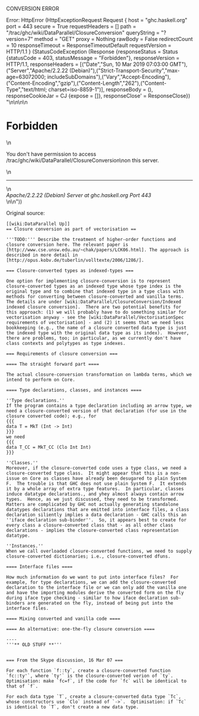 CONVERSION ERROR

Error: HttpError (HttpExceptionRequest Request {
  host                 = "ghc.haskell.org"
  port                 = 443
  secure               = True
  requestHeaders       = []
  path                 = "/trac/ghc/wiki/DataParallel/ClosureConversion"
  queryString          = "?version=7"
  method               = "GET"
  proxy                = Nothing
  rawBody              = False
  redirectCount        = 10
  responseTimeout      = ResponseTimeoutDefault
  requestVersion       = HTTP/1.1
}
 (StatusCodeException (Response {responseStatus = Status {statusCode = 403, statusMessage = "Forbidden"}, responseVersion = HTTP/1.1, responseHeaders = [("Date","Sun, 10 Mar 2019 07:03:00 GMT"),("Server","Apache/2.2.22 (Debian)"),("Strict-Transport-Security","max-age=63072000; includeSubDomains"),("Vary","Accept-Encoding"),("Content-Encoding","gzip"),("Content-Length","262"),("Content-Type","text/html; charset=iso-8859-1")], responseBody = (), responseCookieJar = CJ {expose = []}, responseClose' = ResponseClose}) "<!DOCTYPE HTML PUBLIC \"-//IETF//DTD HTML 2.0//EN\">\n<html><head>\n<title>403 Forbidden</title>\n</head><body>\n<h1>Forbidden</h1>\n<p>You don't have permission to access /trac/ghc/wiki/DataParallel/ClosureConversion\non this server.</p>\n<hr>\n<address>Apache/2.2.22 (Debian) Server at ghc.haskell.org Port 443</address>\n</body></html>\n"))

Original source:

```trac
[[wiki:DataParallel Up]]
== Closure conversion as part of vectorisation ==

'''TODO:''' Describe the treatment of higher-order functions and closure conversion here. The relevant paper is [http://www.cse.unsw.edu.au/~chak/papers/LCK06.html]. The approach is described in more detail in [http://opus.kobv.de/tuberlin/volltexte/2006/1286/].

=== Closure-converted types as indexed-types ===

One option for implementing closure-conversion is to represent closure-converted types as an indexed type whose type index is the original type and to combine that indexed type in a type class with methods for converting between closure-converted and vanilla terms.  The details are under [wiki:DataParallel/ClosureConversion/Indexed indexed closure conversion].  There are two potential benefits for this approach: (1) we will probably have to do something similar for vectorisation anyway - see the [wiki:DataParallel/VectorisationSpec requirements of vectorisation] - and (2) it seems that we need less bookkeeping (e.g., the name of a closure converted data type is just the indexed type with the original data type as its index).  However, there are problems, too; in particular, as we currently don't have class contexts and polytypes as type indexes.

=== Requirements of closure conversion ===

==== The straight forward part ====

The actual closure-conversion transformation on lambda terms, which we intend to perform on Core.

==== Type declarations, classes, and instances ====

''Type declarations.''
If the program contains a type declaration including an arrow type, we need a closure-converted version of that declaration (for use in the closure converted code); e.g., for
{{{
data T = MkT (Int -> Int)
}}}
we need
{{{
data T_CC = MkT_CC (Clo Int Int)
}}}

''Classes.''
Moreover, if the closure-converted code uses a type class, we need a closure-converted type class.  It might appear that this is a non-issue on Core as classes have already been desugared to plain System F.  The trouble is that GHC does not use plain System F.  It extends it by a whole array of extra type features.  In particular, classes induce datatype declarations., and yhey almost always contain arrow types.  Hence, as we just discussed, they need to be transformed.  Matters are complicated by GHC not actually generating standalone datatypes declarations that are emitted into interface files, a class declaration siliently implies a data declaration - GHC calls this an ''iface declaration sub-binder''.  So, it appears best to create for every class a closure-converted class that - as all other class declarations - implies the closure-converted class representation datatype.

''Instances.''
When we call overloaded closure-converted functions, we need to supply closure-converted dictionaries; i.e., closure-converted dfuns.  

==== Interface files ====

How much information do we want to put into interface files?  For example, for type declarations, we can add the closure-converted declaration to the interface file or we can only add the vanilla one and have the importing modules derive the converted form on the fly during iface type checking - similar to how iface declaration sub-binders are generated on the fly, instead of being put into the interface files.

==== Mixing converted and vanilla code ====

==== An alternative: one-the-fly closure conversion ====

----
'''** OLD STUFF **'''


=== From the Skype discussion, 16 Mar 07 ===

For each function `f::ty`, create a closure-converted function `fc::ty'`, where `ty'` is the closure-converted verion of `ty`.
Optimisation: make `fc=f`, if the code for `fc` will be identical to that of `f`.  

For each data type `T`, create a closure-converted data type `Tc`, whose constructors use `Clo` instead of `->`.  Optimisation: if `Tc` is identical to `T`, don't create a new data type.
```
